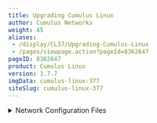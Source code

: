 ```yaml
---
title: Upgrading Cumulus Linux
author: Cumulus Networks
weight: 45
aliases:
 - /display/CL37/Upgrading-Cumulus-Linux
 - /pages/viewpage.action?pageId=8362647
pageID: 8362647
product: Cumulus Linux
version: 3.7.7
imgData: cumulus-linux-377
siteSlug: cumulus-linux-377
---
```

<details>

This topic describes how to upgrade Cumulus Linux on your switches to a
more recent release.

Cumulus Networks recommends that you deploy, provision, configure, and
upgrade switches using automation, even with small networks or test
labs. During the upgrade process, you can quickly upgrade dozens of
devices in a repeatable manner. Using tools like Ansible, Chef, or
Puppet for configuration management greatly increases the speed and
accuracy of the next major upgrade; these tools also enable the quick
swap of failed switch hardware.

## <span id="src-8362647_UpgradingCumulusLinux-before-upgrade" class="confluence-anchor-link"></span><span id="src-8362647_UpgradingCumulusLinux-FilesToNeverMigrate" class="confluence-anchor-link"></span><span>Before You Upgrade Cumulus Linux</span>

{{%notice tip%}}

<span style="color: #36424a;"> Be sure to read the knowledge base
article </span> [Upgrades: Network Device and Linux Host Worldview
Comparison](https://support.cumulusnetworks.com/hc/en-us/articles/360010451353)
<span style="color: #36424a;"> , which provides a </span>
<span style="color: #36424a;"> detailed comparison between the n </span>
<span style="color: #36424a;"> etwork device and Linux host worldview of
upgrade and installation. </span>

{{%/notice%}}

Understanding the location of configuration data is required for
successful upgrades, migrations, and backup. As with other Linux
distributions, the `/etc` directory is the primary location for all
configuration data in Cumulus Linux. The following list is a likely set
of files that you need to back up and migrate to a new release. Make
sure you examine any file that has been changed. Cumulus Networks
recommends you consider making the following files and directories part
of a backup strategy.

<summary>Network Configuration Files </summary>

| File Name and Location      | Explanation                                                                                          | Cumulus Linux Documentation                                                                                                                          | Debian Documentation                                                                                                         |
| --------------------------- | ---------------------------------------------------------------------------------------------------- | ---------------------------------------------------------------------------------------------------------------------------------------------------- | ---------------------------------------------------------------------------------------------------------------------------- |
| `/etc/network/`             | Network configuration files, most notably `/etc/network/interfaces` and `/etc/network/interfaces.d/` | [Switch Port Attributes](/version/cumulus-linux-377/Layer-1-and-Switch-Ports/Interface-Configuration-and-Management/Switch-Port-Attributes)          | N/A                                                                                                                          |
| `/etc/resolv.conf`          | DNS resolution                                                                                       | Not unique to Cumulus Linux: [wiki.debian.org/NetworkConfiguration](https://wiki.debian.org/NetworkConfiguration#The_resolv.conf_configuration_file) | [www.debian.org/doc/manuals/debian-reference/ch05.en.html](https://www.debian.org/doc/manuals/debian-reference/ch05.en.html) |
| `/etc/frr/`                 | Routing application (responsible for BGP and OSPF)                                                   | [FRRouting Overview](/version/cumulus-linux-377/Layer-3/FRRouting-Overview/)                                                                         | N/A                                                                                                                          |
| `/etc/hostname`             | Configuration file for the hostname of the switch                                                    | [Quick Start Guide](Quick-Start-Guide.html#src-8362542_QuickStartGuide-ConfiguringtheHostnameandTimeZone)                                            | [wiki.debian.org/HowTo/ChangeHostname](https://wiki.debian.org/HowTo/ChangeHostname)                                         |
| `/etc/cumulus/acl/*`        | Netfilter configuration                                                                              | [Netfilter - ACLs](/version/cumulus-linux-377/System-Configuration/Netfilter---ACLs/)                                                                | N/A                                                                                                                          |
| `/etc/cumulus/ports.conf`   | Breakout cable configuration file                                                                    | [Switch Port Attributes](Switch-Port-Attributes.html#src-8363026_SwitchPortAttributes-ConfiguringBreakoutPorts)                                      | N/A; please read the guide on breakout cables                                                                                |
| `/etc/cumulus/switchd.conf` | Switchd configuration                                                                                | [Configuring switchd](/version/cumulus-linux-377/System-Configuration/Configuring-switchd)                                                           | N/A; please read the guide on switchd configuration                                                                          |

{{%notice note%}}

If you are using the root user account, consider including `/root/`.

If you have custom user accounts, consider including
`/home/<username>/`.

{{%/notice%}}

<summary>Additional Commonly Used Files </summary>

<table>
<colgroup>
<col style="width: 25%" />
<col style="width: 25%" />
<col style="width: 25%" />
<col style="width: 25%" />
</colgroup>
<thead>
<tr class="header">
<th><p>File Name and Location</p></th>
<th><p>Explanation</p></th>
<th><p>Cumulus Linux Documentation</p></th>
<th><p>Debian Documentation</p></th>
</tr>
</thead>
<tbody>
<tr class="odd">
<td><p><code>/etc/motd</code></p></td>
<td><p>Message of the day</p></td>
<td><p>Not unique to Cumulus Linux</p></td>
<td><p><a href="https://wiki.debian.org/motd#Wheezy" class="external-link">wiki.debian.org/motd</a></p></td>
</tr>
<tr class="even">
<td><p><code>/etc/passwd</code></p></td>
<td><p>User account information</p></td>
<td><p>Not unique to Cumulus Linux</p></td>
<td><p><a href="https://www.debian.org/doc/manuals/debian-reference/ch04.en.html" class="external-link">www.debian.org/doc/manuals/debian-reference/ch04.en.html</a></p></td>
</tr>
<tr class="odd">
<td><p><code>/etc/shadow</code></p></td>
<td><p>Secure user account information</p></td>
<td><p>Not unique to Cumulus Linux</p></td>
<td><p><a href="https://www.debian.org/doc/manuals/debian-reference/ch04.en.html" class="external-link">www.debian.org/doc/manuals/debian-reference/ch04.en.html</a></p></td>
</tr>
<tr class="even">
<td><p><code>/etc/group</code></p></td>
<td><p>Defines user groups on the switch</p></td>
<td><p>Not unique to Cumulus Linux</p></td>
<td><p><a href="https://www.debian.org/doc/manuals/debian-reference/ch04.en.html" class="external-link">www.debian.org/doc/manuals/debian-reference/ch04.en.html</a></p></td>
</tr>
<tr class="odd">
<td><p><code>/etc/lldpd.conf</code></p></td>
<td><p>Link Layer Discover Protocol (LLDP) daemon configuration</p></td>
<td><p><a href="/version/cumulus-linux-377/Layer-2/Link-Layer-Discovery-Protocol/">Link Layer Discovery Protocol</a></p></td>
<td><p><a href="https://packages.debian.org/wheezy/lldpd" class="external-link">packages.debian.org/wheezy/lldpd</a></p></td>
</tr>
<tr class="even">
<td><p><code>/etc/lldpd.d/</code></p></td>
<td><p>Configuration directory for <code>lldpd</code></p></td>
<td><p><a href="/version/cumulus-linux-377/Layer-2/Link-Layer-Discovery-Protocol/">Link Layer Discovery Protocol</a></p></td>
<td><p><a href="https://packages.debian.org/wheezy/lldpd" class="external-link">packages.debian.org/wheezy/lldpd</a></p></td>
</tr>
<tr class="odd">
<td><p><code>/etc/nsswitch.conf</code></p></td>
<td><p>Name Service Switch (NSS) configuration file</p></td>
<td><p><a href="/version/cumulus-linux-377/System-Configuration/Authentication-Authorization-and-Accounting/TACACS-Plus">TACACS Plus</a></p></td>
<td><p>N/A</p></td>
</tr>
<tr class="even">
<td><p><code>/etc/ssh/</code></p></td>
<td><p>SSH configuration files</p></td>
<td><p><a href="/version/cumulus-linux-377/System-Configuration/Authentication-Authorization-and-Accounting/SSH-for-Remote-Access">SSH for Remote Access</a></p></td>
<td><p><a href="https://wiki.debian.org/SSH" class="external-link">wiki.debian.org/SSH</a></p></td>
</tr>
<tr class="odd">
<td><p><code>/etc/sudoers</code></p>
<p><code>/etc/sudoers.d</code></p></td>
<td><p>Best practice is to place changes in <code>/etc/sudoers.d/</code> instead of <code>/etc/sudoers</code>; changes in the <code>/etc/sudoers.d/</code> directory are not lost during upgrade. If you are upgrading from a release prior to 3.2 (such as 3.1.2) to a 3.2 or later release, be aware that the <code>sudoers</code> file changed in Cumulus Linux 3.2.</p></td>
<td><p><a href="/version/cumulus-linux-377/System-Configuration/Authentication-Authorization-and-Accounting/Using-sudo-to-Delegate-Privileges">Using sudo to Delegate Privileges</a></p></td>
<td></td>
</tr>
</tbody>
</table>

{{%notice note%}}

If you are using the root user account, consider including `/root/`.

If you have custom user accounts, consider including
`/home/<username>/`.

{{%/notice%}}

<summary>Files to Never Migrate between Versions or Switches </summary>

| File Name and Location   | Explanation                                                                        |
| ------------------------ | ---------------------------------------------------------------------------------- |
| `/etc/bcm.d/`            | Per-platform hardware configuration directory, created on first boot. Do not copy. |
| `/etc/mlx/`              | Per-platform hardware configuration directory, created on first boot. Do not copy. |
| `/etc/default/clagd`     | Created and managed by `ifupdown2`. Do not copy.                                   |
| `/etc/default/grub`      | Grub `init` table. Do not modify manually.                                         |
| `/etc/default/hwclock`   | Platform hardware-specific file. Created during first boot. Do not copy.           |
| `/etc/init`              | Platform initialization files. Do not copy.                                        |
| `/etc/init.d/`           | Platform initialization files. Do not copy.                                        |
| `/etc/fstab`             | Static info on filesystem. Do not copy.                                            |
| `/etc/image-release`     | System version data. Do not copy.                                                  |
| `/etc/os-release`        | System version data. Do not copy.                                                  |
| `/etc/lsb-release`       | System version data. Do not copy.                                                  |
| `/etc/lvm/archive`       | Filesystem files. Do not copy.                                                     |
| `/etc/lvm/backup`        | Filesystem files. Do not copy.                                                     |
| `/etc/modules`           | Created during first boot. Do not copy.                                            |
| `/etc/modules-load.d/`   | Created during first boot. Do not copy.                                            |
| `/etc/sensors.d`         | Platform-specific sensor data. Created during first boot. Do not copy.             |
| `/root/.ansible`         | Ansible tmp files. Do not copy.                                                    |
| `/home/cumulus/.ansible` | Ansible tmp files. Do not copy.                                                    |

<span id="src-8362647_UpgradingCumulusLinux-pkg_upgrade_notes"></span>If
you are using certain forms of [network
virtualization](/version/cumulus-linux-377/Network-Virtualization/),
including [VMware
NSX-V](/version/cumulus-linux-377/Network-Virtualization/Virtualization-Integrations/Integrating-Hardware-VTEPs-with-VMware-NSX-V)
or [Midokura
MidoNet](/version/cumulus-linux-377/Network-Virtualization/Virtualization-Integrations/Integrating-Hardware-VTEPs-with-Midokura-MidoNet-and-OpenStack),
you might have updated the `/usr/share/openvswitch/scripts/ovs-ctl-vtep`
file. This file is not marked as a configuration file; therefore, if the
file contents change in a newer release of Cumulus Linux, they overwrite
any changes you made to the file. Be sure to back up this file and the
database file `conf.db` before upgrading. <span style="color: #36424a;">
</span>

## <span>Upgrade Cumulus Linux</span>

You can upgrade Cumulus Linux in one of two ways:

  - Install a disk image of the new release, using ONIE.

  - Upgrade only the changed packages using the`  sudo -E apt-get
    update ` and `sudo` `-E apt-get upgrade` command.

{{%notice note%}}

Upgrading an MLAG pair requires additional steps. If you are using MLAG
to dual connect two Cumulus Linux switches in your environment, follow
the steps in [Upgrade Switches in an MLAG
Pair](#src-8362647_UpgradingCumulusLinux-mlag) below to ensure a smooth
upgrade.

{{%/notice%}}

### <span>Should I Install a Disk Image or Upgrade Packages?</span>

The decision to upgrade Cumulus Linux by either installing a disk image
or upgrading packages depends on your environment and your preferences.
Here are some recommendations for each upgrade method.

**Installing a disk image** is recommended if you are performing a
rolling upgrade in a production environment and if are using up-to-date
and comprehensive automation scripts. This upgrade method enables you to
choose the exact release to which you want to upgrade and is the *only*
method available to upgrade your switch to a new release train (for
example, from 2.5.6 to 3.7.0) or from a release earlier than 3.6.2.

Be aware of the following when installing the disk image:

  - Installing a disk image is destructive; any configuration files on
    the switch are not saved; copy them to a different server before you
    start the disk image install.

  - You must move configuration data to the new OS using ZTP or
    automation while the OS is first booted, or soon afterwards using
    out-of-band management.

  - Moving a configuration file might cause issues;
    
      - Identifying all the locations of configuration data is not
        always an easy task. See [Before You Upgrade Cumulus
        Linux](#src-8362647_UpgradingCumulusLinux-before-upgrade) above.
    
      - Merge conflicts with configuration file changes in the new
        release might go undetected.

  - If configuration files are not restored correctly, you might be
    unable to ssh to the switch from in-band management. Out-of-band
    connectivity (eth0 or console) is recommended.

  - You *must* reinstall and reconfigure third-party applications after
    upgrade.

**Package upgrade** is recommended if you are upgrading from Cumulus
Linux 3.6.2 or later, or if you use third-party applications (package
upgrade does not replace or remove third-party applications, unlike disk
image install).

Be aware of the following when upgrading packages:

  - You cannot upgrade the switch to a new release train. For example,
    you **cannot** upgrade the switch from **2**.5.6 to **3**.y.z.

  - If you are upgrading Cumulus Linux from a release earlier than
    3.6.2, you might encounter certain issues due to package changes and
    service restarts.

  - You cannot choose the exact release that you want to run. When you
    upgrade, you upgrade all packages to the latest available release in
    the Cumulus Networks repository.

  - If you are upgrading from a release earlier than 3.6.2, certain
    upgrade operations terminate SSH sessions and/or routing on the
    in-band (front panel) ports, leaving you unable to monitor the
    upgrade process. (As a workaround, you can use the
    [<span style="color: #000000;"> dtach tool
    </span>](https://support.cumulusnetworks.com/hc/en-us/articles/215453578)
    .)
    
      - The ` sudo  ``-E``  apt-get upgrade ` command might result in
        services being restarted or stopped as part of the upgrade
        process.
    
      - The ` sudo  ``-E``   ``apt-get install` command might disrupt
        core services by changing core service dependency packages.

  - After you upgrade, account UIDs and GIDs created by packages might
    be different on different switches, depending on the configuration
    and package installation history.

### <span>Disk Image Install (ONIE)</span>

ONIE is an open source project (equivalent to PXE on servers) that
enables the installation of network operating systems (NOS) on a bare
metal switch.

To upgrade the switch with a new disk image using ONIE:

1.  Back up the configurations off the switch.

2.  Download the Cumulus Linux image you want to install.

3.  Install the disk image with the `onie-install -a -i` ` 
    <image-location> ` command, which boots the switch into ONIE.  
    The following example command installs the image from a web server,
    then reboots the switch. There are additional ways to install the
    disk image, such as using FTP, a local file, or a USB drive. For
    more information, see [Installing a New Cumulus Linux
    Image](/version/cumulus-linux-377/Installation-Management/Installing-a-New-Cumulus-Linux-Image).
    
        cumulus@switch:~$ sudo onie-install -a -i http://10.0.1.251/cumulus-linux-3.7.1-mlx-amd64.bin && sudo reboot

4.  Restore the configuration files to the new release — ideally with
    automation.

5.  Verify correct operation with the old configurations on the new
    release.

6.  Reinstall third party applications and associated configurations.

### <span id="src-8362647_UpgradingCumulusLinux-apt_upgrade" class="confluence-anchor-link"></span><span>Package Upgrade</span>

Cumulus Linux completely embraces the Linux and Debian upgrade workflow,
where you use an installer to install a base image, then perform any
upgrades within that release train with `-E apt-get update and -E
apt-get upgrade` commands. Any packages that have been changed since the
base install get upgraded in place from the repository. All switch
configuration files remain untouched, or in rare cases merged (using the
Debian merge function) during the package upgrade.

When you use package upgrade to upgrade your switch, configuration data
stays in place while the packages are upgraded. If the new release
updates a configuration file that you changed previously, you are
prompted for the version you want to use or if you want to evaluate the
differences.

To upgrade the switch using package upgrade:

1.  Back up the configurations from the switch.

2.  Fetch the latest update metadata from the repository.
    
        cumulus@switch:~$ sudo -E apt-get update

3.  Review potential upgrade issues (in some cases, upgrading new
    packages might also upgrade additional existing packages due to
    dependencies). Run the following command to see the additional
    packages that will be installed or upgraded.
    
        cumulus@switch:~$ sudo -E apt-get install --dry-run

4.  Upgrade all the packages to the latest distribution.
    
        cumulus@switch:~$ sudo -E apt-get upgrade
    
    If no reboot is required after the upgrade completes, the upgrade
    ends, restarts all upgraded services, and logs messages in the
    `/var/log/syslog` file similar to the ones shown below. In the
    examples below, only the `frr` package was upgraded.
    
        Policy: Service frr.service action stop postponed
        Policy: Service frr.service action start postponed
        Policy: Restarting services: frr.service
        Policy: Finished restarting services
        Policy: Removed /usr/sbin/policy-rc.d
        Policy: Upgrade is finished
    
    If the upgrade process encounters changed configuration files that
    have new versions in the release to which you are upgrading, you see
    a message similar to this:
    
        Configuration file '/etc/frr/daemons'
        ==> Modified (by you or by a script) since installation.
        ==> Package distributor has shipped an updated version.
        What would you like to do about it ? Your options are:
        Y or I : install the package maintainer's version
        N or O : keep your currently-installed version
        D : show the differences between the versions
        Z : start a shell to examine the situation
        The default action is to keep your current version.
        *** daemons (Y/I/N/O/D/Z) [default=N] ?
    
    \- To see the differences between the currently installed version
    and the new version, type `D`- To keep the currently installed
    version, type `N`. The new package version is installed with the
    suffix `_.dpkg-dist` (for example, `/etc/frr/daemons.dpkg-dist`).
    When upgrade is complete and **before** you reboot, merge your
    changes with the changes from the newly installed file.  
    \- To install the new version, type `I`. Your currently installed
    version is saved with the suffix `.dpkg-old`.  
    When the upgrade is complete, you can search for the files with the
    `sudo find / -mount -type f -name '*.dpkg-*'` command.
    
    {{%notice note%}}
    
    If you see errors for expired GPG keys that prevent you from
    upgrading packages, follow the steps in [Upgrading Expired GPG
    Keys](https://support.cumulusnetworks.com/hc/en-us/articles/360002663013-Updating-Expired-GPG-Keys).
    
    {{%/notice%}}

5.  Reboot the switch if the upgrade messages indicate that a system
    restart is required.
    
        cumulus@switch:~$ sudo -E apt-get upgrade
              ... upgrade messages here ...
         
        *** Caution: Service restart prior to reboot could cause unpredictable behavior
        *** System reboot required ***
        cumulus@switch:~$ sudo reboot

6.  Verify correct operation with the old configurations on the new
    version.

### <span>Upgrade Notes </span>

*Package upgrade* always updates to the latest available release in the
Cumulus Linux repository. For example, if you are currently running
Cumulus Linux 3.0.1 and run the `sudo -E apt-get upgrade` command on
that switch, the packages are upgraded to the latest releases contained
in the latest 3.y.z release.

Because Cumulus Linux is a collection of different Debian Linux
packages, be aware of the following:

  - The `/etc/os-release` and `/etc/lsb-release` files are updated to
    the currently installed Cumulus Linux release when you upgrade the
    switch using either *package upgrade* or *disk image install*. For
    example, if you run `sudo -E apt-get upgrade` and the latest Cumulus
    Linux release on the repository is 3.7.1, these two files display
    the release as 3.7.1 after the upgrade.

  - The `/etc/image-release` file is updated **only** when you run a
    disk image install. Therefore, if you run a disk image install of
    Cumulus Linux 3.5.0, followed by a package upgrade to 3.7.1 using
    `sudo -E apt-get upgrade`, the `/etc/image-release` file continues
    to display Cumulus Linux 3.5.0, which is the originally installed
    base image.

## <span id="src-8362647_UpgradingCumulusLinux-mlag" class="confluence-anchor-link"></span><span>Upgrade Switches in an MLAG Pair</span>

If you are using
[MLAG](/version/cumulus-linux-377/Layer-2/Multi-Chassis-Link-Aggregation---MLAG)
to dual connect two switches in your environment, follow the steps below
according to the version of Cumulus Linux from which you are upgrading.
<span style="color: #36424a;"> </span>

### <span>Upgrade from Cumulus Linux 3.y.z to a Later 3.y.z Release</span>

When you upgrade Cumulus Linux from 3.y.z to a later 3.y.z release, you
can either install a disk image using ONIE or use package upgrade. Both
methods are included below.

To upgrade the switches:

1.  Verify the switch is in the secondary role:
    
        cumulus@switch:~$ clagctl status

2.  If you want to install a disk image, go to the next step. If you
    want to use package upgrade, update the Cumulus Linux repositories:
    
        cumulus@switch:~$ sudo -E apt-get update

3.  Shut down the core uplink layer 3 interfaces:
    
        cumulus@switch:~$ sudo ip link set swpX down

4.  Shut down the peerlink:
    
        cumulus@switch:~$ sudo ip link set peerlink down

5.  Perform the upgrade either by installing a disk image or upgrading
    packages.  
    To *install a disk image*, run the `onie-install -a -i` ` 
    <image-location> ` command to boot the switch into ONIE. The
    following example command installs the image from a web server.
    There are additional ways to install the disk image, such as using
    FTP, a local file, or a USB drive. For more information, see
    [Installing a New Cumulus Linux
    Image](/version/cumulus-linux-377/Installation-Management/Installing-a-New-Cumulus-Linux-Image).
    
        cumulus@switch:~$ sudo onie-install -a -i http://10.0.1.251/downloads/cumulus-linux-3.7.1-mlx-amd64.bin
    
    To use *package upgrade*, run the `-E apt-get upgrade` command:
    
        cumulus@switch:~$ sudo -E apt-get upgrade

6.  Reboot the switch:
    
        cumulus@switch:~$ sudo reboot

7.  If you were originally running Cumulus Linux 3.0.0 through 3.3.2,
    follow the steps for [upgrading from Quagga to
    FRRouting](/version/cumulus-linux-377/Layer-3/FRRouting-Overview/Upgrading-from-Quagga-to-FRRouting).

8.  Verify STP convergence across both switches:
    
        cumulus@switch:~$ mstpctl showall

9.  Verify core uplinks and peerlinks are UP:
    
        cumulus@switch:~$ net show interface

10. Verify MLAG convergence:
    
        cumulus@switch:~$ clagctl status

11. Make this secondary switch the primary:
    
        cumulus@switch:~$ clagctl priority 2048

12. Verify the other switch is now in the secondary role.

13. Repeat steps 2-10 on the new secondary switch.

14. Remove the priority 2048 and restore the priority back to 32768 on
    the current primary switch:
    
        cumulus@switch:~$ clagctl priority 32768

### <span>Upgrade from Cumulus Linux 2.y.z to 3.y.z</span>

If you are using
[MLAG](/version/cumulus-linux-377/Layer-2/Multi-Chassis-Link-Aggregation---MLAG)
to dual connect two switches in your environment and those switches are
still running Cumulus Linux 2.5 ESR or any other release earlier than
3.0.0, the switches are not dual-connected after you upgrade the first
switch.

To upgrade the switches, you **must** install a new disk image using
ONIE; you cannot use package upgrade:

1.  Disable `clagd` in the `/etc/network/interfaces` file (set
    `clagd-enable` to *no*), then restart `switchd`, networking, and FRR
    services.
    
        cumulus@switch:~$ sudo systemctl restart switchd.service
        cumulus@switch:~$ sudo systemctl restart networking.service
        cumulus@switch:~$ sudo systemctl restart frr.service

2.  If you are using BGP, notify the BGP neighbors that the switch is
    going down:
    
        cumulus@switch:~$ sudo vtysh -c "config t" -c "router bgp" -c "neighbor X.X.X.X shutdown"

3.  Stop the Quagga service:
    
        cumulus@switch:~$ sudo systemctl stop [quagga|frr].service 

4.  Bring down all the front panel ports:
    
        cumulus@switch:~$ sudo ip link set swp<#> down

5.  Run `cl-img-select -fr` to boot the switch in the secondary role
    into ONIE, then reboot the switch.

6.  Install Cumulus Linux onto the secondary switch using ONIE. At this
    time, all traffic goes to the switch in the primary role.

7.  After the install, copy the license file and all the configuration
    files you backed up, then restart the `switchd`, networking, and
    Quagga services. All traffic is still going to the primary switch.
    
        cumulus@switch:~$ sudo systemctl restart switchd.service
        cumulus@switch:~$ sudo systemctl restart networking.service
        cumulus@switch:~$ sudo systemctl restart quagga.service

8.  Run `cl-img-select -fr` to boot the switch in the primary role into
    ONIE, then reboot the switch. Now, all traffic is going to the
    switch in the *secondary role* that you just upgraded.

9.  Install Cumulus Linux onto the *primary switch* using ONIE.

10. After the install, copy the license file and all the configuration
    files you backed up.

11. Follow the steps for [upgrading from Quagga to
    FRRouting](/version/cumulus-linux-377/Layer-3/FRRouting-Overview/Upgrading-from-Quagga-to-FRRouting).

12. Enable `clagd` again in the `/etc/network/interfaces` file (set
    `clagd-enable` to *yes*), then run `ifreload -a`.
    
        cumulus@switch:~$ sudo ifreload -a

13. Bring up all the front panel ports:
    
        cumulus@switch:~$ sudo ip link set swp<#> up 
    
    The two switches are dual-connected again and traffic flows to both
    switches.

## <span>Roll Back a Cumulus Linux Installation</span>

Even the most well planned and tested upgrades can result in unforeseen
problems; sometimes the best solution is to roll back to the previous
state.There are three main strategies; all require detailed planning and
execution:

  - Back out individual packages: If you identify the problematic
    package, you can downgrade the affected package directly. In rare
    cases, you might need to restore the configuration files from backup
    or edit to back out any changes made automatically by the upgrade
    package.

  - Flatten and rebuild: If the OS becomes unusable, you can use
    orchestration tools to reinstall the previous OS release from
    scratch and then rebuild the configuration automatically.

  - Backup and restore: Another common strategy is to restore to a
    previous state using a backup captured before the upgrade.

The method you employ is specific to your deployment strategy, so
providing detailed steps for each scenario is outside the scope of this
document.

## <span>Third Party Packages</span>

Third party packages in the *Linux host* world often use the same
package system as the distribution into which it is to be installed (for
example, Debian uses `apt-get`). Or, the package might be compiled and
installed by the system administrator. Configuration and executable
files generally follow the same filesystem hierarchy standards as other
applications.

If you install any third party applications on a Cumulus Linux switch,
configuration data is typically installed into the `/etc` directory, but
it is not guaranteed. It is your responsibility to understand the
behavior and configuration file information of any third party packages
installed on the switch.

After you upgrade using a full disk image install, you need to reinstall
any third party packages or any Cumulus Linux add-on packages, such as
`vxsnd` or `vxrd`.

## <span>Related Information</span>

  - [Upgrades: Network Device Worldview and Linux Host Worldview
    Comparison](https://support.cumulusnetworks.com/hc/en-us/articles/360010451353)

  - [Automation
    Solutions](https://cumulusnetworks.com/solutions/automation/)

  - [ONIE Design
    Specification](http://opencomputeproject.github.io/onie/design-spec/)

  - [Multi-Chassis Link Aggregation -
    MLAG](/version/cumulus-linux-377/Layer-2/Multi-Chassis-Link-Aggregation---MLAG)

  - [Configuration File Migration
    Script](https://support.cumulusnetworks.com/hc/en-us/articles/360011472734-Configuration-File-Migration-Script)

  - [Zero Touch Provisioning -
    ZTP](/version/cumulus-linux-377/Installation-Management/Zero-Touch-Provisioning---ZTP)

<article id="html-search-results" class="ht-content" style="display: none;">

</article>

<footer id="ht-footer">

</footer>

</details>
